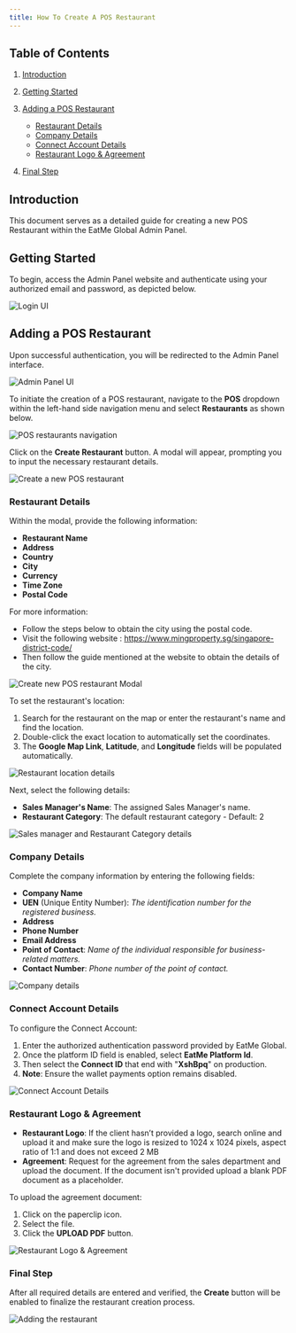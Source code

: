```yaml
---
title: How To Create A POS Restaurant
---
```

## Table of Contents

1. [Introduction](#introduction)
2. [Getting Started](#getting-started)
3. [Adding a POS Restaurant](#adding-a-pos-restaurant)

   * [Restaurant Details](#restaurant-details)
   * [Company Details](#company-details)
   * [Connect Account Details](#connect-account-details)
   * [Restaurant Logo & Agreement](#restaurant-logo--agreement)
4. [Final Step](#final-step)

## Introduction

This document serves as a detailed guide for creating a new POS Restaurant within the EatMe Global Admin Panel.

## Getting Started

To begin, access the Admin Panel website and authenticate using your authorized email and password, as depicted below.

![Login UI](/img/login-custom-.png "Login UI")

## Adding a POS Restaurant

Upon successful authentication, you will be redirected to the Admin Panel interface.

![Admin Panel UI](/img/home-custom-.png "Admin Panel UI")

To initiate the creation of a POS restaurant, navigate to the **POS** dropdown within the left-hand side navigation menu and select **Restaurants** as shown below.

![POS restaurants navigation](/img/pos-restaurants-custom-.png "POS restaurants navigation")

Click on the **Create Restaurant** button. A modal will appear, prompting you to input the necessary restaurant details.

![Create a new POS restaurant](/img/add-restaurant-custom-pos.png "Create a new POS restaurant")

### Restaurant Details

Within the modal, provide the following information:

* **Restaurant Name**
* **Address**
* **Country**
* **City**
* **Currency**
* **Time Zone**
* **Postal Code**

For more information:

* Follow the steps below to obtain the city using the postal code.
* Visit the following website : <https://www.mingproperty.sg/singapore-district-code/>[](https://www.mingproperty.sg/singapore-district-code/)
* Then follow the guide mentioned at the website to obtain the details of the city.

![Create new POS restaurant Modal](/img/restaurant-details-custom-pos.png "Create new POS restaurant Modal")

[](https://www.mingproperty.sg/singapore-district-code/)To set the restaurant's location:

1. Search for the restaurant on the map or enter the restaurant's name and find the location.
2. Double-click the exact location to automatically set the coordinates.
3. The **Google Map Link**, **Latitude**, and **Longitude** fields will be populated automatically.

![Restaurant location details](/img/location-details-custom-pos.png "Restaurant location details")

Next, select the following details:

* **Sales Manager's Name**: The assigned Sales Manager's name.
* **Restaurant Category**: The default restaurant category - Default: 2

![Sales manager and Restaurant Category details](/img/sales-information-pos.png "Sales manager and Restaurant Category details")

### Company Details

Complete the company information by entering the following fields:

* **Company Name**
* **UEN** (Unique Entity Number): *The identification number for the registered business.*
* **Address**
* **Phone Number**
* **Email Address**
* **Point of Contact**: *Name of the individual responsible for business-related matters.*
* **Contact Number**: *Phone number of the point of contact.*

![Company details](/img/company-details-custom-.png "Company details")

### Connect Account Details

To configure the Connect Account:

1. Enter the authorized authentication password provided by EatMe Global.
2. Once the platform ID field is enabled, select **EatMe Platform Id**.
3. Then select the **Connect ID** that end with "**XshBpq**" on production.
4. **Note**: Ensure the wallet payments option remains disabled.

![Connect Account Details](/img/connect-account-details-pos.png "Connect Account Details")

### Restaurant Logo & Agreement

* **Restaurant Logo**: If the client hasn’t provided a logo, search online and upload it and make sure the logo is resized to 1024 x 1024 pixels, aspect ratio of 1:1 and does not exceed 2 MB
* **Agreement**: Request for the agreement from the sales department and upload the document. If the document isn't provided upload a blank PDF document as a placeholder.

To upload the agreement document:

1. Click on the paperclip icon.
2. Select the file.
3. Click the **UPLOAD PDF** button.

![Restaurant Logo & Agreement](/img/restaurant-logo-agreement-custom-.png "Restaurant Logo & Agreement")

### Final Step

After all required details are entered and verified, the **Create** button will be enabled to finalize the restaurant creation process.

![Adding the restaurant](/img/create-pos-restaurant-custom-.png "Adding the restaurant")
